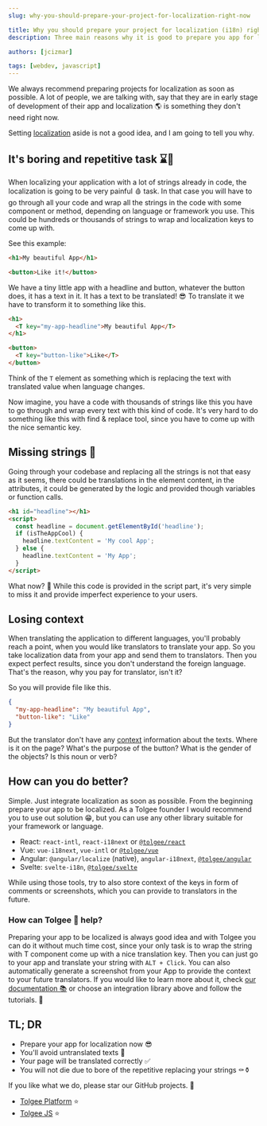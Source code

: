 ```yaml
---
slug: why-you-should-prepare-your-project-for-localization-right-now

title: Why you should prepare your project for localization (i18n) right now
description: Three main reasons why it is good to prepare you app for localization (i18n) in advance and integrate localization as soon as possible.

authors: [jcizmar]

tags: [webdev, javascript]
---
```


We always recommend preparing projects for localization as soon as possible. A lot of people, we are talking
with, say that they are in early stage of development of their app and localization 🌎 is something they don't need
right now.

Setting [localization](/blog/localization-basics-S01E01) aside is not a good idea, and I am going to tell you why.

<!--truncate-->

## It's boring and repetitive task ⌛🔄

When localizing your application with a lot of strings already in code, the localization is going to be very painful 🩸
task. In that case you will have to go through all your code and wrap all the strings in the code with some component or
method, depending on language or framework you use. This could be hundreds or thousands of strings to wrap and
localization keys to come up with.

See this example:

```html
<h1>My beautiful App</h1>

<button>Like it!</button>
```

We have a tiny little app with a headline and button, whatever the button does, it has a text in it. It has a text to be
translated! 😎 To translate it we have to transform it to something like this.

```html
<h1>
  <T key="my-app-headline">My beautiful App</T>
</h1>

<button>
  <T key="button-like">Like</T>
</button>
```

Think of the `T` element as something which is replacing the text with translated value when language changes.

Now imagine, you have a code with thousands of strings like this you have to go through and wrap every text with this
kind of code. It's very hard to do something like this with find & replace tool, since you have to come up with the nice
semantic key.

## Missing strings 🎯

Going through your codebase and replacing all the strings is not that easy as it seems, there could be translations in
the element content, in the attributes, it could be generated by the logic and provided though variables or function
calls.

```html
<h1 id="headline"></h1>
<script>
  const headline = document.getElementById('headline');
  if (isTheAppCool) {
    headline.textContent = 'My cool App';
  } else {
    headline.textContent = 'My App';
  }
</script>
```

What now? 🙈 While this code is provided in the script part, it's very simple to miss it and provide imperfect
experience to your users.

## Losing context

When translating the application to different languages, you'll probably reach a point, when you would like translators
to translate your app. So you take localization data from your app and send them to translators. Then you expect perfect
results, since you don't understand the foreign language. That's the reason, why you pay for translator, isn't it?

So you will provide file like this.

```json title="en.json"
{
  "my-app-headline": "My beautiful App",
  "button-like": "Like"
}
```

But the translator don't have any [context](/features/dev-tools) information about the texts. Where is it on the page? What's the purpose of the
button? What is the gender of the objects? Is this noun or verb?

## How can you do better?

Simple. Just integrate localization as soon as possible. From the beginning prepare your app to be localized. As a
Tolgee founder I would recommend you to use out solution 😁, but you can use any other library suitable for your
framework or language.

- React: `react-intl`, `react-i18next` or [`@tolgee/react`](/integrations/react)
- Vue: `vue-i18next`, `vue-intl` or [`@tolgee/vue`](/integrations/vue)
- Angular: `@angular/localize` (native), `angular-i18next`, [`@tolgee/angular`](/integrations/angular)
- Svelte: `svelte-i18n`, [`@tolgee/svelte`](/integrations/svelte)

While using those tools, try to also store context of the keys in form of comments or screenshots, which you can provide
to translators in the future.

### How can Tolgee 🐁 help?

Preparing your app to be localized is always good idea and with Tolgee you can do it without much time cost, since your
only task is to wrap the string with T component come up with a nice translation key. Then you can just go to your app
and translate your string with `ALT + Click`. You can also automatically generate a screenshot from your App to provide
the context to your future translators. If you would like to learn more about it,
check [our documentation 📚](/platform) or choose an integration library above and follow the tutorials. 📖

## TL; DR

- Prepare your app for localization now 😎
- You'll avoid untranslated texts 🥳
- Your page will be translated correctly ✅
- You will not die due to bore of the repetitive replacing your strings ⚰️⚱️

If you like what we do, please star our GitHub projects. 🙏

- [Tolgee Platform](https://github.com/tolgee/server) ⭐
- [Tolgee JS](https://github.com/tolgee/tolgee-js) ⭐
